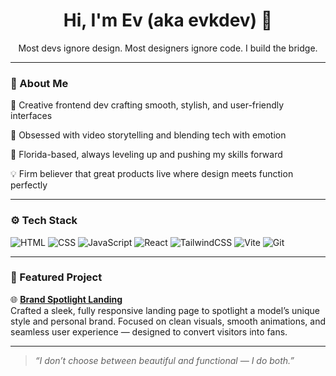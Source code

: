 <h1 align="center">Hi, I'm Ev (aka evkdev) 👋</h1>

<p align="center">
  Most devs ignore design. Most designers ignore code. I build the bridge.
</p>

---

### 🧠 About Me

🚀 Creative frontend dev crafting smooth, stylish, and user-friendly interfaces

🎥 Obsessed with video storytelling and blending tech with emotion

🌴 Florida-based, always leveling up and pushing my skills forward

💡 Firm believer that great products live where design meets function perfectly



---

### ⚙️ Tech Stack

![HTML](https://img.shields.io/badge/-HTML5-E34F26?style=flat-square&logo=html5&logoColor=white)
![CSS](https://img.shields.io/badge/-CSS3-1572B6?style=flat-square&logo=css3)
![JavaScript](https://img.shields.io/badge/-JavaScript-F7DF1E?style=flat-square&logo=javascript&logoColor=black)
![React](https://img.shields.io/badge/-React-61DAFB?style=flat-square&logo=react&logoColor=black)
![TailwindCSS](https://img.shields.io/badge/-Tailwind-06B6D4?style=flat-square&logo=tailwindcss)
![Vite](https://img.shields.io/badge/-Vite-646CFF?style=flat-square&logo=vite)
![Git](https://img.shields.io/badge/-Git-F05032?style=flat-square&logo=git&logoColor=white)

---

### 📌 Featured Project

🌐 **[Brand Spotlight Landing](https://janekostech.com/)**  
Crafted a sleek, fully responsive landing page to spotlight a model’s unique style and personal brand. Focused on clean visuals, smooth animations, and seamless user experience — designed to convert visitors into fans.

---

> _“I don’t choose between beautiful and functional — I do both.”_

